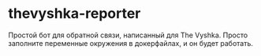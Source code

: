 # thevyshka-reporter

Простой бот для обратной связи, написанный для The Vyshka. Просто заполните переменные окружения в докерфайлах, и он
будет работать.